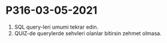# P316-03-05-2021

1. SQL query-leri umumi tekrar edin.
2. QUIZ-de querylerde sehvleri olanlar bitirsin zehmet olmasa.
